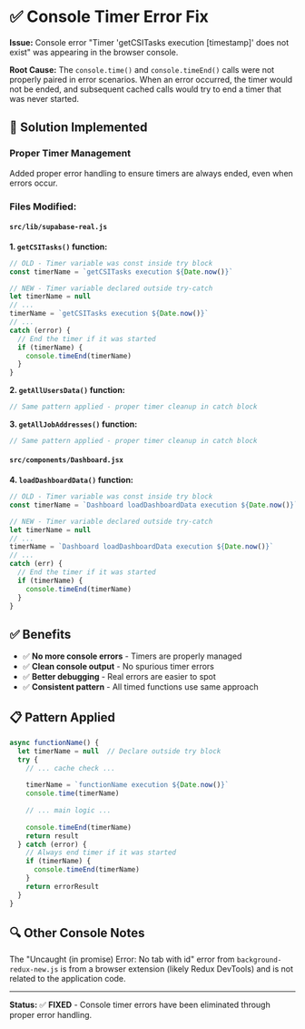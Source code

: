 # ✅ Console Timer Error Fix

**Issue:** Console error "Timer 'getCSITasks execution [timestamp]' does not exist" was appearing in the browser console.

**Root Cause:** The `console.time()` and `console.timeEnd()` calls were not properly paired in error scenarios. When an error occurred, the timer would not be ended, and subsequent cached calls would try to end a timer that was never started.

## 🔧 **Solution Implemented**

### **Proper Timer Management**
Added proper error handling to ensure timers are always ended, even when errors occur.

### **Files Modified:**

#### `src/lib/supabase-real.js`

**1. `getCSITasks()` function:**
```javascript
// OLD - Timer variable was const inside try block
const timerName = `getCSITasks execution ${Date.now()}`

// NEW - Timer variable declared outside try-catch
let timerName = null
// ... 
timerName = `getCSITasks execution ${Date.now()}`
// ...
catch (error) {
  // End the timer if it was started
  if (timerName) {
    console.timeEnd(timerName)
  }
}
```

**2. `getAllUsersData()` function:**
```javascript
// Same pattern applied - proper timer cleanup in catch block
```

**3. `getAllJobAddresses()` function:**
```javascript
// Same pattern applied - proper timer cleanup in catch block
```

#### `src/components/Dashboard.jsx`

**4. `loadDashboardData()` function:**
```javascript
// OLD - Timer variable was const inside try block
const timerName = `Dashboard loadDashboardData execution ${Date.now()}`

// NEW - Timer variable declared outside try-catch
let timerName = null
// ... 
timerName = `Dashboard loadDashboardData execution ${Date.now()}`
// ...
catch (err) {
  // End the timer if it was started
  if (timerName) {
    console.timeEnd(timerName)
  }
}
```

## ✅ **Benefits**

- ✅ **No more console errors** - Timers are properly managed
- ✅ **Clean console output** - No spurious timer errors
- ✅ **Better debugging** - Real errors are easier to spot
- ✅ **Consistent pattern** - All timed functions use same approach

## 📋 **Pattern Applied**

```javascript
async functionName() {
  let timerName = null  // Declare outside try block
  try {
    // ... cache check ...
    
    timerName = `functionName execution ${Date.now()}`
    console.time(timerName)
    
    // ... main logic ...
    
    console.timeEnd(timerName)
    return result
  } catch (error) {
    // Always end timer if it was started
    if (timerName) {
      console.timeEnd(timerName)
    }
    return errorResult
  }
}
```

## 🔍 **Other Console Notes**

The "Uncaught (in promise) Error: No tab with id" error from `background-redux-new.js` is from a browser extension (likely Redux DevTools) and is not related to the application code.

---

**Status:** ✅ **FIXED** - Console timer errors have been eliminated through proper error handling. 